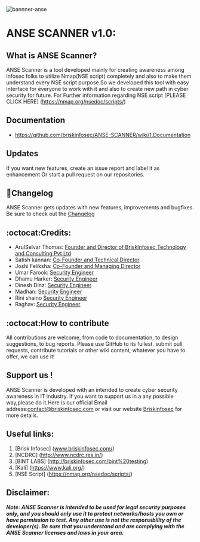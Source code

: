 
![bannner-anse](https://cloud.githubusercontent.com/assets/22318677/19919517/566b9436-a0f9-11e6-84b2-ae7b26b1b167.png)
# ANSE SCANNER v1.0:
## What is ANSE Scanner?
ANSE Scanner is a tool developed mainly for creating awareness among infosec folks to utilize Nmap(NSE script) completely 
and also to make them understand every NSE script purpose.So we developed this tool with easy interface for everyone to work 
with it and also to create new path in cyber security for future.
For Further information regarding  NSE script [PLEASE CLICK HERE] (https://nmap.org/nsedoc/scripts/)

## Documentation
* https://github.com/briskinfosec/ANSE-SCANNER/wiki/1.Documentation

## Updates
If you want new features, create an issue report and label it as enhancement Or start a pull request on our repositories.

## :scroll:Changelog
ANSE Scanner gets updates with new features, improvements and bugfixes. Be sure to check out the [Changelog](https://github.com/briskinfosec/ANSE-SCANNER/wiki/2.Change-log)

## :octocat:Credits:
* ArulSelvar Thomas: [Founder and Director of BriskInfosec Technology and Consulting Pvt Ltd](https://in.linkedin.com/in/briskinfosec)
* Satish kannan: [Co-Founder and Technical Director](https://in.linkedin.com/in/briskinfosec)
* Joshi Feliksha: [Co-Founder and Managing Director](https://in.linkedin.com/in/briskinfosec)
* Umar Farook: [Security Engineer](https://in.linkedin.com/in/briskinfosec)
* Dhamu Harker: [Security Engineer](https://in.linkedin.com/in/briskinfosec)
* Dinesh Dinz: [Security Engineer](https://in.linkedin.com/in/briskinfosec)
* Madhan: [Security Engineer](https://in.linkedin.com/in/briskinfosec)
* Rini shaino  [Security Engineer](https://in.linkedin.com/in/briskinfosec)
* Raghav: [Security Engineer](https://in.linkedin.com/in/briskinfosec)



## :octocat:How to contribute
All contributions are welcome, from code to documentation, to design suggestions, to bug reports.
Please use GitHub to its fullest. submit pull requests, contribute tutorials or other wiki content, whatever 
you have to offer, we can use it!

## Support us !
ANSE Scanner is developed with an intended to create cyber security awareness in IT industry. If you want to support us 
in a any possible way,please do it.Here is our official Email address:contact@briskinfosec.com or visit our website [Briskinfosec](http://www.briksinfosec.com) for more details.

## Useful links:
 1. [Brisk Infosec] (www.briskinfosec.com/)
 2. [NCDRC] (http://www.ncdrc.res.in/)
 3. [BINT LABS] (http://briskinfosec.com/bint%20testing)
 4. [Kali] (https://www.kali.org/)
 5. [NSE Script] (https://nmap.org/nsedoc/scripts/)
 
## Disclaimer:

***Note: ANSE Scanner is intended to be used for legal security purposes only, and you should only use it to protect networks/hosts
you own or have permission to test. Any other use is not the responsibility of the developer(s). Be sure that you understand and
are complying with the ANSE Scanner licenses and laws in your area.***
